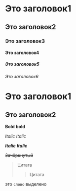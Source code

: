 # Это заголовок1
## Это заголовок2
### Это заголовок3
#### Это заголовок4
##### Это заголовок5
###### Это заголовок6

 Это заголовок1
===== 
 
 Это заголовок2
-----

**Bold**
__bold__

*Italic*
_Italic_

***Italic***
___Italic___

~~Зачёркнутый~~

>Цитата
>>Цитата

это `слово` выделено